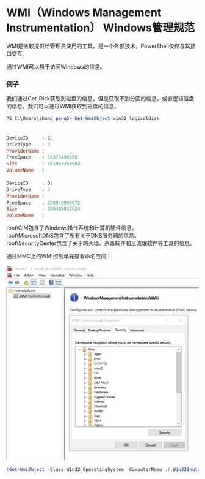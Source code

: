 # WMI（Windows Management Instrumentation） Windows管理规范

WMI是微软提供给管理员使用的工具，是一个外部技术，PowerShell仅仅与其接口交互。

通过WMI可以易于访问Windows的信息。

### 例子

我们通过Get-Disk获取到磁盘的信息，但是获取不到分区的信息，或者逻辑磁盘的信息，我们可以通过WMI获取到磁盘的信息。

```powershell
PS C:\Users\zhang.peng5> Get-WmiObject win32_logicaldisk


DeviceID     : C:
DriveType    : 3
ProviderName :
FreeSpace    : 76375494656
Size         : 161061269504
VolumeName   :

DeviceID     : D:
DriveType    : 3
ProviderName :
FreeSpace    : 258940956672
Size         : 350402637824
VolumeName   :
```

root\CIM包含了Windows操作系统和计算机硬件信息。  
root\MicrosoftDNS包含了所有关于DNS服务器的信息。  
root\SecurityCenter包含了关于防火墙、杀毒软件和反流氓软件等工具的信息。

通过MMC上的WMI控制单元查看命名空间：

![wmic](images/wmic.png)


```powershell
(Get-WmiObject -Class Win32_OperatingSystem -ComputerName .).Win32Shutdown(0)
```
